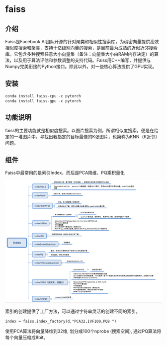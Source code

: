 # faiss

## 介绍

Faiss是Facebook AI团队开源的针对聚类和相似性搜索库，为稠密向量提供高效相似度搜索和聚类，支持十亿级别向量的搜索，是目前最为成熟的近似近邻搜索库。它包含多种搜索任意大小向量集（备注：向量集大小由RAM内存决定）的算法，以及用于算法评估和参数调整的支持代码。Faiss用C++编写，并提供与Numpy完美衔接的Python接口。除此以外，对一些核心算法提供了GPU实现。

## 安装

```
conda install faiss-cpu -c pytorch
conda install faiss-gpu -c pytorch
```

## 功能说明

faiss的主要功能就是相似度搜索。以图片搜索为例，所谓相似度搜索，便是在给定的一堆图片中，寻找出我指定的目标最像的K张图片，也简称为KNN（K近邻）问题。

## 组件

Faiss中最常用的是索引Index，而后是PCA降维、PQ乘积量化

![img](faiss.assets/1408825-20190320225820995-299814548.png)

索引的创建提供了工厂方法，可以通过字符串灵活的创建不同的索引。

```
index = faiss.index_factory(d,"PCA32,IVF100,PQ8 ")
```

使用PCA算法将向量降维到32维, 划分成100个nprobe (搜索空间), 通过PQ算法将每个向量压缩成8bit。

